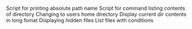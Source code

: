 Script for printing absolute path name
Script for command listing contents of directory
Changing to users home directory
Display current dir contents in long fomat
Displaying hidden files
List files with conditions
